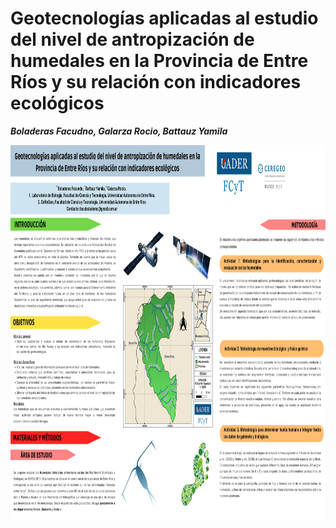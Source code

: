 # Geotecnologías aplicadas al estudio del nivel de antropización de humedales en la Provincia de Entre Ríos y su relación con indicadores ecológicos
***Boladeras Facudno, Galarza Rocio, Battauz Yamila***


<img src="https://github.com/IDE-FCyT/IDE-FCyT/raw/main/images/Poster.png" width="1000" height="600" />
